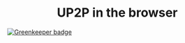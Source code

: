 <h1 align="center">UP2P in the browser</h1>

[![Greenkeeper badge](https://badges.greenkeeper.io/michaelfakhri/universal-peer-to-peer.svg)](https://greenkeeper.io/)
